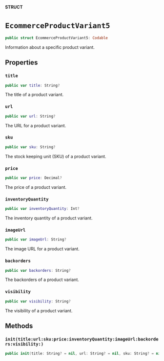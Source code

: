 **STRUCT**

# `EcommerceProductVariant5`

```swift
public struct EcommerceProductVariant5: Codable
```

Information about a specific product variant.

## Properties
### `title`

```swift
public var title: String?
```

The title of a product variant.

### `url`

```swift
public var url: String?
```

The URL for a product variant.

### `sku`

```swift
public var sku: String?
```

The stock keeping unit (SKU) of a product variant.

### `price`

```swift
public var price: Decimal?
```

The price of a product variant.

### `inventoryQuantity`

```swift
public var inventoryQuantity: Int?
```

The inventory quantity of a product variant.

### `imageUrl`

```swift
public var imageUrl: String?
```

The image URL for a product variant.

### `backorders`

```swift
public var backorders: String?
```

The backorders of a product variant.

### `visibility`

```swift
public var visibility: String?
```

The visibility of a product variant.

## Methods
### `init(title:url:sku:price:inventoryQuantity:imageUrl:backorders:visibility:)`

```swift
public init(title: String? = nil, url: String? = nil, sku: String? = nil, price: Decimal? = nil, inventoryQuantity: Int? = nil, imageUrl: String? = nil, backorders: String? = nil, visibility: String? = nil)
```
